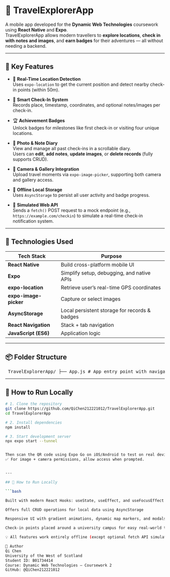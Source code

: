 # 🧭 TravelExplorerApp

A mobile app developed for the **Dynamic Web Technologies** coursework using **React Native** and **Expo**.  
TravelExplorerApp allows modern travellers to **explore locations**, **check in with notes and images**, and **earn badges** for their adventures — all without needing a backend.

---

## 🌟 Key Features

- 📍 **Real-Time Location Detection**  
  Uses `expo-location` to get the current position and detect nearby check-in points (within 50m).

- 🧾 **Smart Check-In System**  
  Records place, timestamp, coordinates, and optional notes/images per check-in.

- 🏆 **Achievement Badges**  
  Unlock badges for milestones like first check-in or visiting four unique locations.

- 💬 **Photo & Note Diary**  
  View and manage all past check-ins in a scrollable diary.  
  Users can **edit**, **add notes**, **update images**, or **delete records** (fully supports CRUD).

- 📸 **Camera & Gallery Integration**  
  Upload travel moments via `expo-image-picker`, supporting both camera and gallery access.

- 💾 **Offline Local Storage**  
  Uses `AsyncStorage` to persist all user activity and badge progress.

- 📡 **Simulated Web API**  
  Sends a `fetch()` POST request to a mock endpoint (e.g., `https://example.com/checkin`) to simulate a real-time check-in notification system.

---

## 🧩 Technologies Used

| Tech Stack               | Purpose                                       |
|--------------------------|-----------------------------------------------|
| **React Native**         | Build cross-platform mobile UI                |
| **Expo**                 | Simplify setup, debugging, and native APIs    |
| **expo-location**        | Retrieve user’s real-time GPS coordinates     |
| **expo-image-picker**    | Capture or select images                      |
| **AsyncStorage**         | Local persistent storage for records & badges |
| **React Navigation**     | Stack + tab navigation                        |
| **JavaScript (ES6)**     | Application logic                             |

---

## 📦 Folder Structure

<pre> TravelExplorerApp/ ├── App.js # App entry point with navigation setup ├── checkpoints.js # Predefined checkpoints with GPS coordinates ├── assets/ # Static assets: icons, images, badges │ ├── screens/ # All main app screens │ ├── HomeScreen.js # Shows map and current location, detects nearby checkpoints │ ├── CheckInScreen.js # Main check-in logic: GPS validation + photo/note input │ ├── DiaryScreen.js # Displays and manages check-in records (CRUD) │ └── BadgesScreen.js # Displays earned achievement badges │ ├── components/ # (Optional) Shared UI components (e.g., modals, card views) ├── styles/ # Modular StyleSheet files for each screen/component └── utils/ # Utility functions (e.g., Haversine distance calculation) </pre>


---

## 🚀 How to Run Locally

```bash
# 1. Clone the repository
git clone https://github.com/QiChen212221012/TravelExplorerApp.git
cd TravelExplorerApp

# 2. Install dependencies
npm install

# 3. Start development server
npx expo start --tunnel


Then scan the QR code using Expo Go on iOS/Android to test on real devices.
✅ For image + camera permissions, allow access when prompted.


---

## 🚀 How to Run Locally

```bash

Built with modern React Hooks: useState, useEffect, and useFocusEffect

Offers full CRUD operations for local data using AsyncStorage

Responsive UI with gradient animations, dynamic map markers, and modals

Check-in points placed around a university campus for easy real-world testing

💡 All features work entirely offline (except optional fetch API simulation)

🧠 Author
Qi Chen
University of the West of Scotland
Student ID: B01734414
Course: Dynamic Web Technologies – Coursework 2
GitHub: @QiChen212221012
